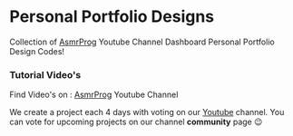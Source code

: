 # Personal Portfolio Designs

Collection of <a href="https://youtube.com/@AsmrProg" target="_blank">AsmrProg</a> Youtube Channel Dashboard Personal Portfolio Design Codes!

### Tutorial Video's

Find Video's on : <a href="https://youtube.com/@AsmrProg" target="_blank">AsmrProg</a> Youtube Channel

We create a project each 4 days with voting on our <a href="https://youtube.com/@AsmrProg" target="_blank">Youtube</a> channel.
You can vote for upcoming projects on our channel **community** page :wink: